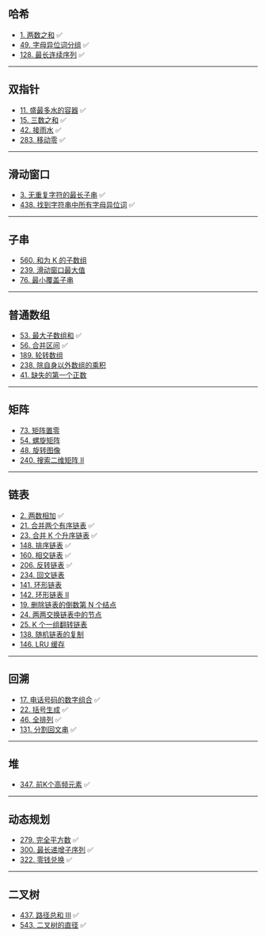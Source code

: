 ## 哈希
- [1. 两数之和](https://github.com/cherry77-cloud/Rookie2025_03/blob/main/group_01/twoSum.cpp) ✅
- [49. 字母异位词分组](https://github.com/cherry77-cloud/Rookie2025_03/blob/main/group_01/groupAnagrams.cpp) ✅
- [128. 最长连续序列](https://github.com/cherry77-cloud/Rookie2025_03/blob/main/week_01/longestConsecutive.md) ✅

---

## 双指针
- [11. 盛最多水的容器](https://github.com/cherry77-cloud/Rookie2025_03/blob/main/week_01/maxArea.md) ✅
- [15. 三数之和](https://github.com/cherry77-cloud/Rookie2025_03/blob/main/week_01/threeSum.md) ✅
- [42. 接雨水](https://github.com/cherry77-cloud/Rookie2025_03/blob/main/week_01/trap.md) ✅
- [283. 移动零](https://github.com/cherry77-cloud/Rookie2025_03/blob/main/week_01/moveZeroes.md) ✅

---

## 滑动窗口
- [3. 无重复字符的最长子串](https://github.com/cherry77-cloud/Rookie2025_03/blob/main/week_02/lengthOfLongestSubstring.md) ✅
- [438. 找到字符串中所有字母异位词](https://github.com/cherry77-cloud/Rookie2025_03/blob/main/week_02/findAnagrams.md) ✅

---

## 子串
- [560. 和为 K 的子数组](https://leetcode.cn/problems/subarray-sum-equals-k/)
- [239. 滑动窗口最大值](https://leetcode.cn/problems/sliding-window-maximum/)
- [76. 最小覆盖子串](https://leetcode.cn/problems/minimum-window-substring/)

---

## 普通数组
- [53. 最大子数组和](https://github.com/cherry77-cloud/Rookie2025_03/blob/main/week_02/maxSubArray.md) ✅
- [56. 合并区间](https://github.com/cherry77-cloud/Rookie2025_03/blob/main/week_02/merge.md) ✅
- [189. 轮转数组](https://leetcode.cn/problems/rotate-array/)
- [238. 除自身以外数组的乘积](https://leetcode.cn/problems/product-of-array-except-self/)
- [41. 缺失的第一个正数](https://leetcode.cn/problems/first-missing-positive/)

---

## 矩阵
- [73. 矩阵置零](https://leetcode.cn/problems/set-matrix-zeroes/)
- [54. 螺旋矩阵](https://leetcode.cn/problems/spiral-matrix/)
- [48. 旋转图像](https://leetcode.cn/problems/rotate-image/)
- [240. 搜索二维矩阵 II](https://leetcode.cn/problems/search-a-2d-matrix-ii/)

---

## 链表
- [2. 两数相加](https://github.com/cherry77-cloud/Rookie2025_03/blob/main/week_06/addTwoNumbers.md) ✅
- [21. 合并两个有序链表](https://github.com/cherry77-cloud/Rookie2025_03/blob/main/week_08/mergeTwoLists.md) ✅
- [23. 合并 K 个升序链表](https://github.com/cherry77-cloud/Rookie2025_03/blob/main/week_13/mergeKLists.md) ✅
- [148. 排序链表](https://github.com/cherry77-cloud/Rookie2025_03/blob/main/week_13/sortList.md) ✅
- [160. 相交链表](https://github.com/cherry77-cloud/Rookie2025_03/blob/main/week_06/getIntersectionNode.md) ✅
- [206. 反转链表](https://github.com/cherry77-cloud/Rookie2025_03/blob/main/week_06/reverseList.md) ✅
- [234. 回文链表](https://leetcode.cn/problems/palindrome-linked-list/)
- [141. 环形链表](https://leetcode.cn/problems/linked-list-cycle/)
- [142. 环形链表 II](https://leetcode.cn/problems/linked-list-cycle-ii/)
- [19. 删除链表的倒数第 N 个结点](https://leetcode.cn/problems/remove-nth-node-from-end-of-list/)
- [24. 两两交换链表中的节点](https://leetcode.cn/problems/swap-nodes-in-pairs/)
- [25. K 个一组翻转链表](https://leetcode.cn/problems/reverse-nodes-in-k-group/)
- [138. 随机链表的复制](https://leetcode.cn/problems/copy-list-with-random-pointer/)
- [146. LRU 缓存](https://leetcode.cn/problems/lru-cache/)

---

## 回溯
- [17. 电话号码的数字组合](https://github.com/cherry77-cloud/Rookie2025_03/blob/main/week_12/letterCombinations.md) ✅
- [22. 括号生成](https://github.com/cherry77-cloud/Rookie2025_03/blob/main/week_07/generateParenthesis.md) ✅
- [46. 全排列](https://github.com/cherry77-cloud/Rookie2025_03/blob/main/week_09/permute.md) ✅
- [131. 分割回文串](https://github.com/cherry77-cloud/Rookie2025_03/blob/main/week_11/partition.md) ✅

---

## 堆

- [347. 前K个高频元素](https://github.com/cherry77-cloud/Rookie2025_03/blob/main/week_13/topKFrequent.md) ✅

---

## 动态规划

- [279. 完全平方数](https://github.com/cherry77-cloud/Rookie2025_03/blob/main/week_06/numSquares.md) ✅
- [300. 最长递增子序列](https://github.com/cherry77-cloud/Rookie2025_03/blob/main/week_05/lengthOfLIS.md) ✅
- [322. 零钱兑换](https://github.com/cherry77-cloud/Rookie2025_03/blob/main/week_09/coinChange.md) ✅

---

## 二叉树
- [437. 路径总和 III](https://github.com/cherry77-cloud/Rookie2025_03/blob/main/week_13/pathSum.md) ✅
- [543. 二叉树的直径](https://github.com/cherry77-cloud/Rookie2025_03/blob/main/week_11/diameterOfBinaryTree.md) ✅
